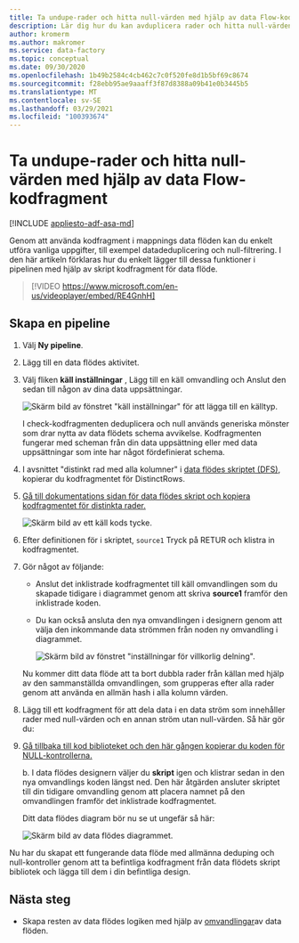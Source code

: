 ```yaml
---
title: Ta undupe-rader och hitta null-värden med hjälp av data Flow-kodfragment
description: Lär dig hur du kan avduplicera rader och hitta null-värden med hjälp av kodfragment i data flöden
author: kromerm
ms.author: makromer
ms.service: data-factory
ms.topic: conceptual
ms.date: 09/30/2020
ms.openlocfilehash: 1b49b2584c4cb462c7c0f520fe8d1b5bf69c8674
ms.sourcegitcommit: f28ebb95ae9aaaff3f87d8388a09b41e0b3445b5
ms.translationtype: MT
ms.contentlocale: sv-SE
ms.lasthandoff: 03/29/2021
ms.locfileid: "100393674"
---
```

# <a name="dedupe-rows-and-find-nulls-by-using-data-flow-snippets"></a>Ta undupe-rader och hitta null-värden med hjälp av data Flow-kodfragment

[!INCLUDE [appliesto-adf-asa-md](includes/appliesto-adf-asa-md.md)]

Genom att använda kodfragment i mappnings data flöden kan du enkelt utföra vanliga uppgifter, till exempel datadeduplicering och null-filtrering. I den här artikeln förklaras hur du enkelt lägger till dessa funktioner i pipelinen med hjälp av skript kodfragment för data flöde.
<br>
> [!VIDEO https://www.microsoft.com/en-us/videoplayer/embed/RE4GnhH]

## <a name="create-a-pipeline"></a>Skapa en pipeline

1. Välj **Ny pipeline**.

1. Lägg till en data flödes aktivitet.

1. Välj fliken **käll inställningar** , Lägg till en käll omvandling och Anslut den sedan till någon av dina data uppsättningar.

    ![Skärm bild av fönstret "käll inställningar" för att lägga till en källtyp.](media/data-flow/snippet-adf-2.png)

    I check-kodfragmenten deduplicera och null används generiska mönster som drar nytta av data flödets schema avvikelse. Kodfragmenten fungerar med scheman från din data uppsättning eller med data uppsättningar som inte har något fördefinierat schema.

1. I avsnittet "distinkt rad med alla kolumner" i [data flödes skriptet (DFS)](./data-flow-script.md#distinct-row-using-all-columns), kopierar du kodfragmentet för DistinctRows.

1. [Gå till dokumentations sidan för data flödes skript och kopiera kodfragmentet för distinkta rader.](./data-flow-script.md#distinct-row-using-all-columns)

    ![Skärm bild av ett käll kods tycke.](media/data-flow/snippet-adf-3.png)

1. Efter definitionen för i skriptet, `source1` Tryck på RETUR och klistra in kodfragmentet.

1. Gör något av följande:

   * Anslut det inklistrade kodfragmentet till käll omvandlingen som du skapade tidigare i diagrammet genom att skriva **source1** framför den inklistrade koden.

   * Du kan också ansluta den nya omvandlingen i designern genom att välja den inkommande data strömmen från noden ny omvandling i diagrammet.

     ![Skärm bild av fönstret "inställningar för villkorlig delning".](media/data-flow/snippet-adf-4.png)

   Nu kommer ditt data flöde att ta bort dubbla rader från källan med hjälp av den sammanställda omvandlingen, som grupperas efter alla rader genom att använda en allmän hash i alla kolumn värden.
    
1. Lägg till ett kodfragment för att dela data i en data ström som innehåller rader med null-värden och en annan ström utan null-värden. Så här gör du:

1. [Gå tillbaka till kod biblioteket och den här gången kopierar du koden för NULL-kontrollerna.](./data-flow-script.md#check-for-nulls-in-all-columns)

   b. I data flödes designern väljer du **skript** igen och klistrar sedan in den nya omvandlings koden längst ned. Den här åtgärden ansluter skriptet till din tidigare omvandling genom att placera namnet på den omvandlingen framför det inklistrade kodfragmentet.

   Ditt data flödes diagram bör nu se ut ungefär så här:

    ![Skärm bild av data flödes diagrammet.](media/data-flow/snippet-adf-1.png)

  Nu har du skapat ett fungerande data flöde med allmänna deduping och null-kontroller genom att ta befintliga kodfragment från data flödets skript bibliotek och lägga till dem i din befintliga design.

## <a name="next-steps"></a>Nästa steg

* Skapa resten av data flödes logiken med hjälp av [omvandlingar](concepts-data-flow-overview.md)av data flöden.